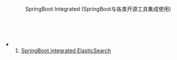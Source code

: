 <center>SpringBoot Integrated (SpringBoot与各类开源工具集成使用)</center>  

&emsp;

&emsp;

- 1. [SpringBoot integrated ElasticSearch](https://github.com/Lotharing/springboot-integrated-tool/blob/master/springboot-elasticsearch/READEME.md)
